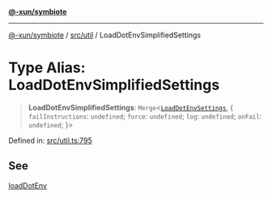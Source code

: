 [**@-xun/symbiote**](../../../README.md)

***

[@-xun/symbiote](../../../README.md) / [src/util](../README.md) / LoadDotEnvSimplifiedSettings

# Type Alias: LoadDotEnvSimplifiedSettings

> **LoadDotEnvSimplifiedSettings**: `Merge`\<[`LoadDotEnvSettings`](LoadDotEnvSettings.md), \{ `failInstructions`: `undefined`; `force`: `undefined`; `log`: `undefined`; `onFail`: `undefined`; \}\>

Defined in: [src/util.ts:795](https://github.com/Xunnamius/symbiote/blob/130931259fdc2fa9b7d2a06a4f7ac8fdd407e67a/src/util.ts#L795)

## See

[loadDotEnv](../functions/loadDotEnv.md)
